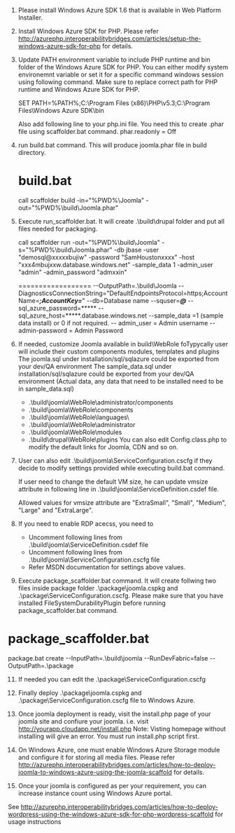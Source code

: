 1) Please install Windows Azure SDK 1.6 that is available in Web Platform Installer.

2) Install Windows Azure SDK for PHP. Please refer http://azurephp.interoperabilitybridges.com/articles/setup-the-windows-azure-sdk-for-php for details.

3) Update PATH environment variable to include PHP runtime and bin folder of
   the Windows Azure SDK for PHP. You can either modify system environemnt variable or set it for a specific
   command windows session using following command. Make sure to replace correct path for PHP runtime and Windows Azure
   SDK for PHP.

   SET PATH=%PATH%;C:\Program Files (x86)\PHP\v5.3\;C:\Program Files\Windows Azure SDK\bin

   Also add following line to your php.ini file. You need this to create .phar file using scaffolder.bat command.
   phar.readonly = Off
     

4) run build.bat command. This will produce joomla.phar file in build directory.

   build.bat
   ====================
   call scaffolder build -in="%PWD%\Joomla" -out="%PWD%\build\Joomla.phar"

5) Execute run_scaffolder.bat. It will create .\build\drupal folder and put all files needed for packaging.

   call scaffolder run -out="%PWD%\build\Joomla" -s="%PWD%\build\Joomla.phar" -db jbase 
   -user "demosql@xxxxxbujiw" -password "SamHoustonxxxx" -host "xxx4mbujxxw.database.windows.net" -sample_data 1 -admin_user "admin" -admin_password "admxxin"

   ==================
        --OutputPath=.\build\Joomla
        --DiagnosticsConnectionString="DefaultEndpointsProtocol=https;AccountName=*****;AccountKey=*****"
        --db=Database name
        --squser=*****@*****
        --sql_azure_password=*****
        --sql_azure_host=*****.database.windows.net
  	--sample_data =1 (sample data install) or 0 if not required.
		-- admin_user = Admin username
		-- admin-password = Admin Password
		
7) If needed, customize Joomla available in build\WebRole foTypycally user will include their custom components modules, templates and plugins
   The joomla.sql under installation/sql/sqlazure could be exported from your dev/QA environment
   The sample_data.sql under installation/sql/sqlazure could be exported from your dev/QA environment (Actual data, any data that need to be installed need to be in sample_data.sql)
   - .\build\joomla\WebRole\administrator/components
   - .\build\joomla\WebRole\components
   - .\build\joomla\WebRole\languages\
   - .\build\joomla\WebRole\administrator
   - .\build\joomla\WebRole\modules
   - .\build\drupal\WebRole\plugins
     You can also edit Config.class.php to modify the default links for Joomla, CDN and so on.
	 
8) User can also edit .\build\joomla\ServiceConfiguration.cscfg if they decide to modify settings provided while executing
   build.bat command.

   If user need to change the default VM size, he can update vmsize attribute in following line in .\build\joomla\ServiceDefinition.csdef file.
   <WebRole name="WebRole" enableNativeCodeExecution="true" vmsize="Small">

   Allowed values for vmsize attribute are "ExtraSmall", "Small", "Medium", "Large" and "ExtraLarge".

9) If you need to enable RDP acecss, you need to
   - Uncomment following lines from .\build\joomla\ServiceDefinition.csdef file
      <Import moduleName="RemoteAccess"/>
      <Import moduleName="RemoteForwarder"/>
   - Uncomment following lines from .\build\joomla\ServiceConfiguration.cscfg file
      <Setting name="Microsoft.WindowsAzure.Plugins.RemoteAccess.Enabled" value="true" />
      <Setting name="Microsoft.WindowsAzure.Plugins.RemoteForwarder.Enabled" value="true" />
      <Setting name="Microsoft.WindowsAzure.Plugins.RemoteAccess.AccountUsername" value="****" />
      <Setting name="Microsoft.WindowsAzure.Plugins.RemoteAccess.AccountEncryptedPassword" value="****" />
      <Setting name="Microsoft.WindowsAzure.Plugins.RemoteAccess.AccountExpiration" value="2039-12-31T23:59:59.0000000-08:00" />
   - Refer MSDN documentation for settings above values.

10) Execute package_scaffolder.bat command. It will create follwing two files inside package folder
   .\package\joomla.cspkg and .\package\ServiceConfiguration.cscfg. Please make sure that you have installed
   FileSystemDurabilityPlugin before running package_scaffolder.bat command.
   
   package_scaffolder.bat
   ======================
   package.bat create --InputPath=.\build\joomla --RunDevFabric=false --OutputPath=.\package

11) If needed you can edit the .\package\ServiceConfiguration.cscfg

12) Finally deploy .\package\joomla.cspkg and .\package\ServiceConfiguration.cscfg file to Windows Azure.

13) Once joomla deployment is ready, visit the install.php page of your joomla site and confiure your joomla.
    i.e. visit http://yourapp.cloudapp.net/install.php
    Note: Visting homepage without installing will give an error. You must run install.php script first.

14) On Windows Azure, one must enable Windows Azure Storage module and configure it for storing all media files. Please
    refer http://azurephp.interoperabilitybridges.com/articles/how-to-deploy-joomla-to-windows-azure-using-the-joomla-scaffold for details.

15) Once your joomla is configured as per your requirement, you can increase instance count using Windows Azure portal.


See http://azurephp.interoperabilitybridges.com/articles/how-to-deploy-wordpress-using-the-windows-azure-sdk-for-php-wordpress-scaffold for usage instructions
